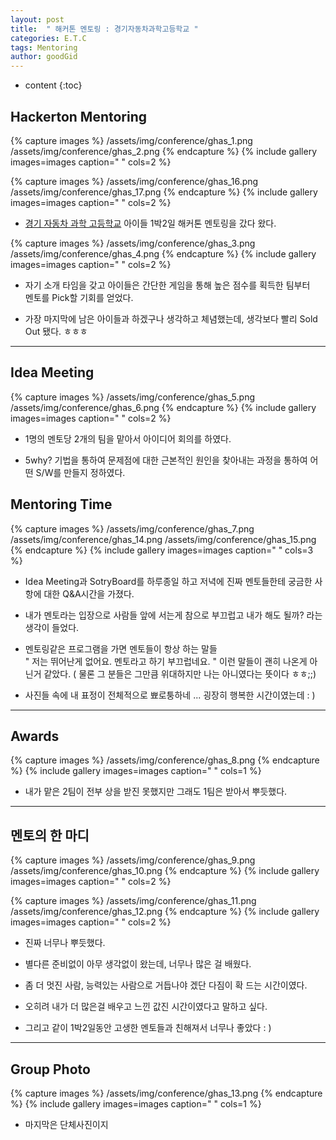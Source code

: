 ```yaml
---
layout: post
title:  " 해커톤 멘토링 : 경기자동차과학고등학교 "
categories: E.T.C
tags: Mentoring
author: goodGid
---
```

* content
{:toc}


## Hackerton Mentoring

{% capture images %}
	/assets/img/conference/ghas_1.png
	/assets/img/conference/ghas_2.png
{% endcapture %}
{% include gallery images=images caption=" " cols=2 %}


{% capture images %}
	/assets/img/conference/ghas_16.png
	/assets/img/conference/ghas_17.png
{% endcapture %}
{% include gallery images=images caption=" " cols=2 %}



* [경기 자동차 과학 고등학교](http://www.ghas.hs.kr/) 아이들 1박2일 해커톤 멘토링을 갔다 왔다.

{% capture images %}
	/assets/img/conference/ghas_3.png
	/assets/img/conference/ghas_4.png
{% endcapture %}
{% include gallery images=images caption=" " cols=2 %}

* 자기 소개 타임을 갖고 아이들은 간단한 게임을 통해 높은 점수를 획득한 팀부터 <br> 멘토를 Pick할 기회를 얻었다.

* 가장 마지막에 남은 아이들과 하겠구나 생각하고 체념했는데, 생각보다 빨리 Sold Out 됐다. ㅎㅎㅎ 


---

## Idea Meeting

{% capture images %}
	/assets/img/conference/ghas_5.png
	/assets/img/conference/ghas_6.png
{% endcapture %}
{% include gallery images=images caption=" " cols=2 %}

* 1명의 멘토당 2개의 팀을 맡아서 아이디어 회의를 하였다.

* 5why? 기법을 통하여 문제점에 대한 근본적인 원인을 찾아내는 과정을 통하여 어떤 S/W를 만들지 정하였다.



## Mentoring Time

{% capture images %}
	/assets/img/conference/ghas_7.png
	/assets/img/conference/ghas_14.png
	/assets/img/conference/ghas_15.png
{% endcapture %}
{% include gallery images=images caption=" " cols=3 %}

* Idea Meeting과 SotryBoard를 하루종일 하고 저녁에 진짜 멘토들한테 궁금한 사항에 대한 Q&A시간을 가졌다.

* 내가 멘토라는 입장으로 사람들 앞에 서는게 참으로 부끄럽고 내가 해도 될까? 라는 생각이 들었다.

* 멘토링같은 프로그램을 가면 멘토들이 항상 하는 말들 <br> " 저는 뛰어난게 없어요. 멘토라고 하기 부끄럽네요. " 이런 말들이 괜히 나온게 아닌거 같았다. ( 물론 그 분들은 그만큼 위대하지만 나는 아니였다는 뜻이다 ㅎㅎ;;)

* 사진들 속에 내 표정이 전체적으로 뾰로퉁하네 ... 굉장히 행복한 시간이였는데 : ) 



---

## Awards

{% capture images %}
	/assets/img/conference/ghas_8.png
{% endcapture %}
{% include gallery images=images caption=" " cols=1 %}

* 내가 맡은 2팀이 전부 상을 받진 못했지만 그래도 1팀은 받아서 뿌듯했다. 



---

## 멘토의 한 마디

{% capture images %}
	/assets/img/conference/ghas_9.png
	/assets/img/conference/ghas_10.png
{% endcapture %}
{% include gallery images=images caption=" " cols=2 %}


{% capture images %}
	/assets/img/conference/ghas_11.png
	/assets/img/conference/ghas_12.png
{% endcapture %}
{% include gallery images=images caption=" " cols=2 %}

* 진짜 너무나 뿌듯했다. 

* 별다른 준비없이 아무 생각없이 왔는데, 너무나 많은 걸 배웠다.

* 좀 더 멋진 사람, 능력있는 사람으로 거듭나야 겠단 다짐이 확 드는 시간이였다.

* 오히려 내가 더 많은걸 배우고 느낀 값진 시간이였다고 말하고 싶다.

* 그리고 같이 1박2일동안 고생한 멘토들과 친해져서 너무나 좋았다 : )

---

## Group Photo 

{% capture images %}
	/assets/img/conference/ghas_13.png
{% endcapture %}
{% include gallery images=images caption=" " cols=1 %}

* 마지막은 단체사진이지 


